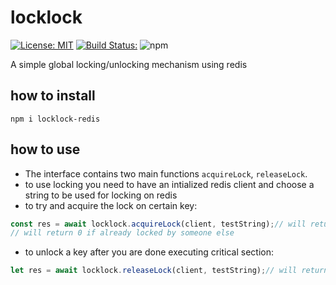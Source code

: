 # locklock

[![License: MIT](https://img.shields.io/badge/License-MIT-yellow.svg)](https://opensource.org/licenses/MIT)
[![Build Status:](https://github.com/Kareem-Emad//locklock/workflows/Node/badge.svg)](https://github.com/Kareem-Emad/locklock/actions)
![npm](https://img.shields.io/npm/v/locklock-redis)

A simple global locking/unlocking mechanism using redis

## how to install

```shell
npm i locklock-redis
```

## how to use

- The interface contains two main functions `acquireLock`, `releaseLock`.
- to use locking you need to have an intialized redis client and choose a string to be used for locking on redis
- to try and acquire the lock on certain key:

```js
const res = await locklock.acquireLock(client, testString);// will return 1 if lock is acquired successfully
// will return 0 if already locked by someone else
```

- to unlock a key after you are done executing critical section:

```js
let res = await locklock.releaseLock(client, testString);// will return true asserting that your unlock process is successfull
```
